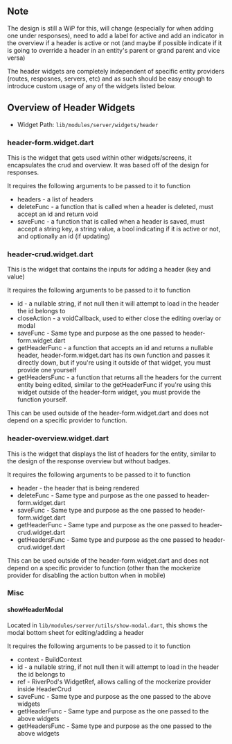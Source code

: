 
## Note

The design is still a WiP for this, will change (especially for when adding one under responses), need to add a label for active and add an indicator in the overview if a header is active or not (and maybe if possible indicate if it is going to override a header in an entity's parent or grand parent and vice versa)

The header widgets are completely independent of specific entity providers (routes, resposnes, servers, etc) and as such should be easy enough to introduce custom usage of any of the widgets
listed below.

## Overview of Header Widgets

- Widget Path: `lib/modules/server/widgets/header`

### header-form.widget.dart

This is the widget that gets used within other widgets/screens, it encapsulates the
crud and overview. It was based off of the design for responses.

It requires the following arguments to be passed to it to function

- headers - a list of headers
- deleteFunc - a function that is called when a header is deleted, must accept an id and return void
- saveFunc - a function that is called when a header is saved, must accept a string key, a string value, a bool indicating if it is active or not, and optionally an id (if updating)

### header-crud.widget.dart

This is the widget that contains the inputs for adding a header (key and value)

It requires the following arguments to be passed to it to function

- id - a nullable string, if not null then it will attempt to load in the header the id belongs to
- closeAction - a voidCallback, used to either close the editing overlay or modal
- saveFunc - Same type and purpose as the one passed to header-form.widget.dart
- getHeaderFunc - a function that accepts an id and returns a nullable header, header-form.widget.dart has its own function and passes it directly down, but if you're using it outside of that widget, you must provide one yourself
- getHeadersFunc - a function that returns all the headers for the current entity being edited, similar to the getHeaderFunc if you're using this widget outside of the header-form widget, you must provide the function yourself.

This can be used outside of the header-form.widget.dart and does not depend on a specific provider to function.

### header-overview.widget.dart

This is the widget that displays the list of headers for the entity, similar to the design of the response overview but without badges.

It requires the following arguments to be passed to it to function 

- header - the header that is being rendered
- deleteFunc - Same type and purpose as the one passed to header-form.widget.dart
- saveFunc - Same type and purpose as the one passed to header-form.widget.dart
- getHeaderFunc - Same type and purpose as the one passed to header-crud.widget.dart
- getHeadersFunc - Same type and purpose as the one passed to header-crud.widget.dart

This can be used outside of the header-form.widget.dart and does not depend on a specific provider to function (other than the mockerize provider for disabling the action button when in mobile)


### Misc

#### showHeaderModal

Located in `lib/modules/server/utils/show-modal.dart`, this shows the modal bottom sheet for
editing/adding a header

It requires the following arguments to be passed to it to function 

- context - BuildContext
- id - a nullable string, if not null then it will attempt to load in the header the id belongs to
- ref - RiverPod's WidgetRef, allows calling of the mockerize provider inside HeaderCrud
- saveFunc - Same type and purpose as the one passed to the above widgets
- getHeaderFunc - Same type and purpose as the one passed to the above widgets
- getHeadersFunc - Same type and purpose as the one passed to the above widgets

